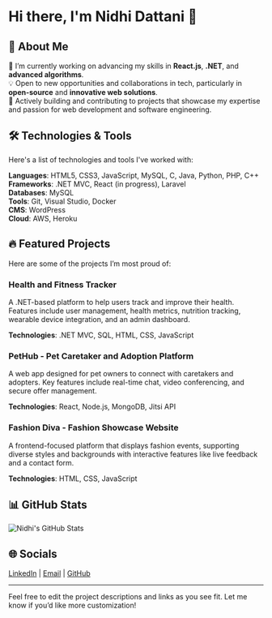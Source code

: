 # Hi there, I'm Nidhi Dattani 👋

## 🌟 About Me
🔭 I’m currently working on advancing my skills in **React.js**, **.NET**, and **advanced algorithms**.  
💡 Open to new opportunities and collaborations in tech, particularly in **open-source** and **innovative web solutions**.  
💼 Actively building and contributing to projects that showcase my expertise and passion for web development and software engineering.  

## 🛠️ Technologies & Tools
Here's a list of technologies and tools I've worked with:

**Languages**: HTML5, CSS3, JavaScript, MySQL, C, Java, Python, PHP, C++  
**Frameworks**: .NET MVC, React (in progress), Laravel  
**Databases**: MySQL  
**Tools**: Git, Visual Studio, Docker  
**CMS**: WordPress  
**Cloud**: AWS, Heroku  

## 🔥 Featured Projects
Here are some of the projects I’m most proud of:

### Health and Fitness Tracker
A .NET-based platform to help users track and improve their health. Features include user management, health metrics, nutrition tracking, wearable device integration, and an admin dashboard.

**Technologies**: .NET MVC, SQL, HTML, CSS, JavaScript

### PetHub - Pet Caretaker and Adoption Platform
A web app designed for pet owners to connect with caretakers and adopters. Key features include real-time chat, video conferencing, and secure offer management.

**Technologies**: React, Node.js, MongoDB, Jitsi API

### Fashion Diva - Fashion Showcase Website
A frontend-focused platform that displays fashion events, supporting diverse styles and backgrounds with interactive features like live feedback and a contact form.

**Technologies**: HTML, CSS, JavaScript

## 📊 GitHub Stats
![Nidhi's GitHub Stats](https://github-readme-stats.vercel.app/api?username=nidhidattani13&show_icons=true&theme=dracula)

## 🌐 Socials
[LinkedIn](https://linkedin.com/in/yourprofile) | [Email](mailto:your.email@example.com) | [GitHub](https://github.com/nidhidattani13)

---

Feel free to edit the project descriptions and links as you see fit. Let me know if you’d like more customization!
